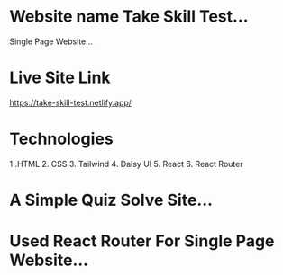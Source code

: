 # Website name Take Skill Test...
Single Page Website...

# Live Site Link
https://take-skill-test.netlify.app/

# Technologies 
1 .HTML
2. CSS
3. Tailwind
4. Daisy UI
5. React 
6. React Router

# A Simple Quiz Solve Site...

# Used React Router For Single Page Website... 

